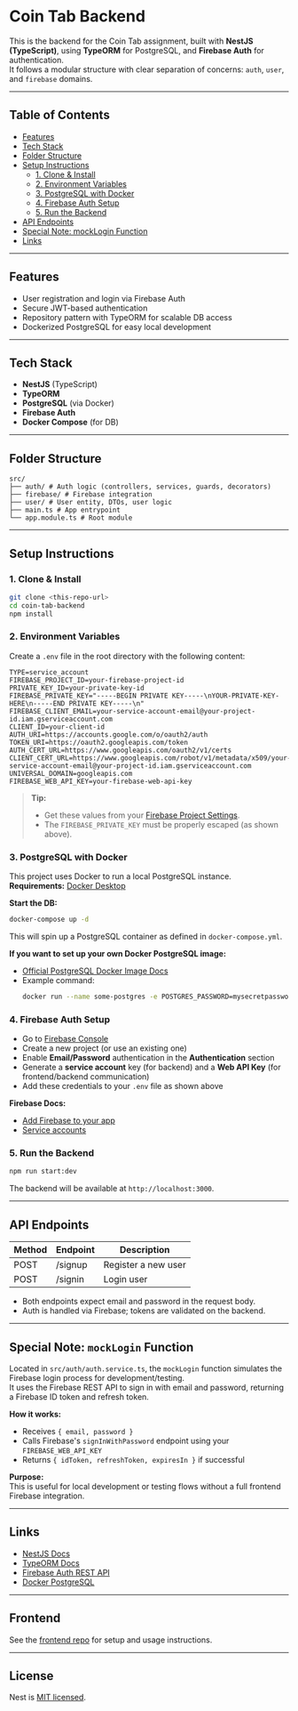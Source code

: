 # Coin Tab Backend

This is the backend for the Coin Tab assignment, built with **NestJS (TypeScript)**, using **TypeORM** for PostgreSQL, and **Firebase Auth** for authentication.  
It follows a modular structure with clear separation of concerns: `auth`, `user`, and `firebase` domains.

---

## Table of Contents

- [Features](#features)
- [Tech Stack](#tech-stack)
- [Folder Structure](#folder-structure)
- [Setup Instructions](#setup-instructions)
  - [1. Clone & Install](#1-clone--install)
  - [2. Environment Variables](#2-environment-variables)
  - [3. PostgreSQL with Docker](#3-postgresql-with-docker)
  - [4. Firebase Auth Setup](#4-firebase-auth-setup)
  - [5. Run the Backend](#5-run-the-backend)
- [API Endpoints](#api-endpoints)
- [Special Note: mockLogin Function](#special-note-mocklogin-function)
- [Links](#links)

---

## Features

- User registration and login via Firebase Auth
- Secure JWT-based authentication
- Repository pattern with TypeORM for scalable DB access
- Dockerized PostgreSQL for easy local development

---

## Tech Stack

- **NestJS** (TypeScript)
- **TypeORM**
- **PostgreSQL** (via Docker)
- **Firebase Auth**
- **Docker Compose** (for DB)

---

## Folder Structure
```
src/
├── auth/ # Auth logic (controllers, services, guards, decorators)
├── firebase/ # Firebase integration
├── user/ # User entity, DTOs, user logic
├── main.ts # App entrypoint
└── app.module.ts # Root module
```

---

## Setup Instructions

### 1. Clone & Install

```bash
git clone <this-repo-url>
cd coin-tab-backend
npm install
```

### 2. Environment Variables

Create a `.env` file in the root directory with the following content:

```env
TYPE=service_account
FIREBASE_PROJECT_ID=your-firebase-project-id
PRIVATE_KEY_ID=your-private-key-id
FIREBASE_PRIVATE_KEY="-----BEGIN PRIVATE KEY-----\nYOUR-PRIVATE-KEY-HERE\n-----END PRIVATE KEY-----\n"
FIREBASE_CLIENT_EMAIL=your-service-account-email@your-project-id.iam.gserviceaccount.com
CLIENT_ID=your-client-id
AUTH_URI=https://accounts.google.com/o/oauth2/auth
TOKEN_URI=https://oauth2.googleapis.com/token
AUTH_CERT_URL=https://www.googleapis.com/oauth2/v1/certs
CLIENT_CERT_URL=https://www.googleapis.com/robot/v1/metadata/x509/your-service-account-email@your-project-id.iam.gserviceaccount.com
UNIVERSAL_DOMAIN=googleapis.com
FIREBASE_WEB_API_KEY=your-firebase-web-api-key
```

> **Tip:**  
> - Get these values from your [Firebase Project Settings](https://console.firebase.google.com/).
> - The `FIREBASE_PRIVATE_KEY` must be properly escaped (as shown above).

### 3. PostgreSQL with Docker

This project uses Docker to run a local PostgreSQL instance.  
**Requirements:** [Docker Desktop](https://www.docker.com/products/docker-desktop/)

**Start the DB:**

```bash
docker-compose up -d
```

This will spin up a PostgreSQL container as defined in `docker-compose.yml`.

**If you want to set up your own Docker PostgreSQL image:**

- [Official PostgreSQL Docker Image Docs](https://hub.docker.com/_/postgres)
- Example command:
  ```bash
  docker run --name some-postgres -e POSTGRES_PASSWORD=mysecretpassword -p 5432:5432 -d postgres
  ```

### 4. Firebase Auth Setup

- Go to [Firebase Console](https://console.firebase.google.com/)
- Create a new project (or use an existing one)
- Enable **Email/Password** authentication in the **Authentication** section
- Generate a **service account** key (for backend) and a **Web API Key** (for frontend/backend communication)
- Add these credentials to your `.env` file as shown above

**Firebase Docs:**  
- [Add Firebase to your app](https://firebase.google.com/docs/web/setup)
- [Service accounts](https://firebase.google.com/docs/admin/setup#initialize-sdk)

### 5. Run the Backend

```bash
npm run start:dev
```

The backend will be available at `http://localhost:3000`.

---

## API Endpoints

| Method | Endpoint   | Description         |
|--------|------------|---------------------|
| POST   | /signup    | Register a new user |
| POST   | /signin    | Login user          |

- Both endpoints expect email and password in the request body.
- Auth is handled via Firebase; tokens are validated on the backend.

---

## Special Note: `mockLogin` Function

Located in `src/auth/auth.service.ts`, the `mockLogin` function simulates the Firebase login process for development/testing.  
It uses the Firebase REST API to sign in with email and password, returning a Firebase ID token and refresh token.

**How it works:**
- Receives `{ email, password }`
- Calls Firebase's `signInWithPassword` endpoint using your `FIREBASE_WEB_API_KEY`
- Returns `{ idToken, refreshToken, expiresIn }` if successful

**Purpose:**  
This is useful for local development or testing flows without a full frontend Firebase integration.

---

## Links

- [NestJS Docs](https://docs.nestjs.com/)
- [TypeORM Docs](https://typeorm.io/)
- [Firebase Auth REST API](https://firebase.google.com/docs/reference/rest/auth)
- [Docker PostgreSQL](https://hub.docker.com/_/postgres)

---

## Frontend

See the [frontend repo](https://github.com/your-org/frontend-coin-tab) for setup and usage instructions.

---
## License

Nest is [MIT licensed](https://github.com/nestjs/nest/blob/master/LICENSE).
